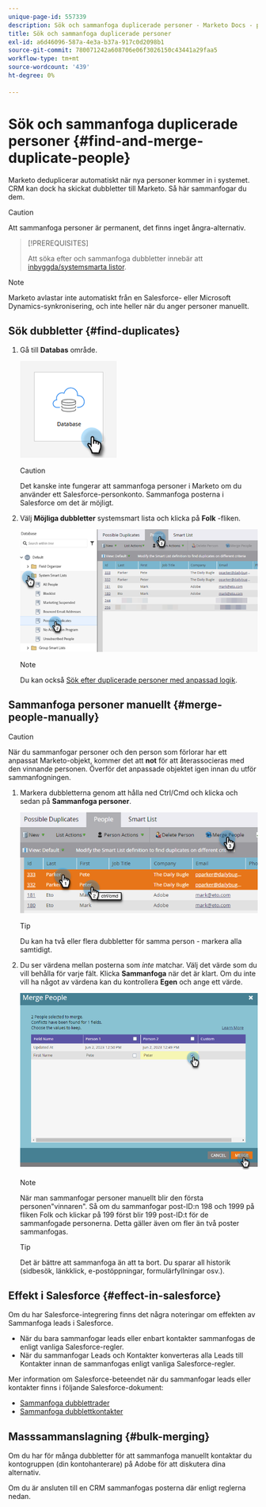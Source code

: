 ```yaml
---
unique-page-id: 557339
description: Sök och sammanfoga duplicerade personer - Marketo Docs - produktdokumentation
title: Sök och sammanfoga duplicerade personer
exl-id: a6d46096-587a-4e3a-b37a-917c0d2098b1
source-git-commit: 780071242a608706e06f3026150c43441a29faa5
workflow-type: tm+mt
source-wordcount: '439'
ht-degree: 0%

---
```


# Sök och sammanfoga duplicerade personer {#find-and-merge-duplicate-people}

Marketo deduplicerar automatiskt när nya personer kommer in i systemet. CRM kan dock ha skickat dubbletter till Marketo. Så här sammanfogar du dem.

>[!CAUTION]
>
>Att sammanfoga personer är permanent, det finns inget ångra-alternativ.

>[!PREREQUISITES]
>
>Att söka efter och sammanfoga dubbletter innebär att [inbyggda/systemsmarta listor](/help/marketo/product-docs/core-marketo-concepts/smart-lists-and-static-lists/using-smart-lists/use-built-in-system-smart-lists.md).

>[!NOTE]
>
>Marketo avlastar inte automatiskt från en Salesforce- eller Microsoft Dynamics-synkronisering, och inte heller när du anger personer manuellt.

## Sök dubbletter {#find-duplicates}

1. Gå till **Databas** område.

   ![](assets/find-and-merge-duplicate-people-1.png)

   >[!CAUTION]
   >
   >Det kanske inte fungerar att sammanfoga personer i Marketo om du använder ett Salesforce-personkonto. Sammanfoga posterna i Salesforce om det är möjligt.

1. Välj **Möjliga dubbletter** systemsmart lista och klicka på **Folk** -fliken.

   ![](assets/find-and-merge-duplicate-people-2.png)

   >[!NOTE]
   >
   >Du kan också [Sök efter duplicerade personer med anpassad logik](/help/marketo/product-docs/core-marketo-concepts/smart-lists-and-static-lists/managing-people-in-smart-lists/find-duplicate-people-with-custom-logic.md).

## Sammanfoga personer manuellt {#merge-people-manually}

>[!CAUTION]
>
>När du sammanfogar personer och den person som förlorar har ett anpassat Marketo-objekt, kommer det att **not** för att återassocieras med den vinnande personen. Överför det anpassade objektet igen innan du utför sammanfogningen.

1. Markera dubbletterna genom att hålla ned Ctrl/Cmd och klicka och sedan på **Sammanfoga personer**.

   ![](assets/find-and-merge-duplicate-people-3.png)

   >[!TIP]
   >
   >Du kan ha två eller flera dubbletter för samma person - markera alla samtidigt.

1. Du ser värdena mellan posterna som _inte_ matchar. Välj det värde som du vill behålla för varje fält. Klicka **Sammanfoga** när det är klart. Om du inte vill ha något av värdena kan du kontrollera **Egen** och ange ett värde.

   ![](assets/find-and-merge-duplicate-people-4.png)

   >[!NOTE]
   >
   >När man sammanfogar personer manuellt blir den första personen&quot;vinnaren&quot;. Så om du sammanfogar post-ID:n 198 och 1999 på fliken Folk och klickar på 199 först blir 199 post-ID:t för de sammanfogade personerna. Detta gäller även om fler än två poster sammanfogas.

   >[!TIP]
   >
   >Det är bättre att sammanfoga än att ta bort. Du sparar all historik (sidbesök, länkklick, e-postöppningar, formulärfyllningar osv.).

## Effekt i Salesforce {#effect-in-salesforce}

Om du har Salesforce-integrering finns det några noteringar om effekten av Sammanfoga leads i Salesforce.

* När du bara sammanfogar leads eller enbart kontakter sammanfogas de enligt vanliga Salesforce-regler.
* När du sammanfogar Leads och Kontakter konverteras alla Leads till Kontakter innan de sammanfogas enligt vanliga Salesforce-regler.

Mer information om Salesforce-beteendet när du sammanfogar leads eller kontakter finns i följande Salesforce-dokument:

* [Sammanfoga dubblettrader](https://help.salesforce.com/HTViewHelpDoc?id=leads_merge.htm&amp;language=en_US)
* [Sammanfoga dubblettkontakter](https://help.salesforce.com/HTViewHelpDoc?id=contacts_merge.htm&amp;language=en_US)

## Masssammanslagning {#bulk-merging}

Om du har för många dubbletter för att sammanfoga manuellt kontaktar du kontogruppen (din kontohanterare) på Adobe för att diskutera dina alternativ.

Om du är ansluten till en CRM sammanfogas posterna där enligt reglerna nedan.
